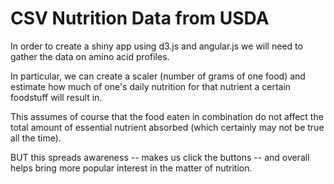 CSV Nutrition Data from USDA
===

In order to create a shiny app using d3.js and angular.js we will need to gather the data on amino acid profiles.

In particular, we can create a scaler (number of grams of one food) and estimate how much of one's daily nutrition for that nutrient a certain foodstuff will result in.


This assumes of course that the food eaten in combination do not affect the total amount of essential nutrient absorbed (which certainly may not be true all the time).

BUT this spreads awareness -- makes us click the buttons -- and overall helps bring more popular interest in the matter of nutrition.

